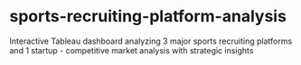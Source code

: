# sports-recruiting-platform-analysis
Interactive Tableau dashboard analyzing 3 major sports recruiting platforms and 1 startup - competitive market analysis with strategic insights
